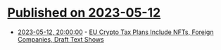# [Published on 2023-05-12](index.md)

* [2023-05-12, 20:00:00](https://slashdot.org/story/23/05/12/1447259/eu-crypto-tax-plans-include-nfts-foreign-companies-draft-text-shows?utm_source=rss1.0mainlinkanon&utm_medium=feed) - [EU Crypto Tax Plans Include NFTs, Foreign Companies, Draft Text Shows](https://slashdot.org/story/23/05/12/1447259/eu-crypto-tax-plans-include-nfts-foreign-companies-draft-text-shows?utm_source=rss1.0mainlinkanon&utm_medium=feed)
